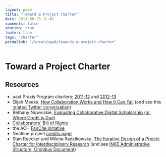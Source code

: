 ```yaml
---
layout: page
title: "Toward a Project Charter"
date: 2011-08-23 12:42
comments: false
sharing: true
footer: true
tags: "charter"
permalink: "/scratchpad/towards-a-project-charter"
---
```


# Toward a Project Charter

## Resources

* past Praxis Program charters: [2011-12][5] and [2012-13][6]
* Elijah Meeks, [How Collaboration Works and How It Can Fail][9] (and see this [related Twitter conversation][10])
* Bethany Nowviskie, [Evaluating Collaborative Digital Scholarship (or, Where Credit is Due)][1]
* [Collaborators' Bill of Rights][4]
* the ACH [FairCite initiative][7]
* Neatline project [credits page][8]
* Stan Ruecker and Milena Radzikowska, [The Iterative Design of a Project Charter for Interdisciplinary Research][2] (and see [INKE Administrative Structure, Omnibus Document][3])


[1]: http://journalofdigitalhumanities.org/1-4/evaluating-collaborative-digital-scholarship-by-bethany-nowviskie/ "Evaluating Collaborative Digital Scholarship (or, Where Credit is Due)"
[2]: http://mtroyal.academia.edu/MilenaRadzikowska/Papers/326958/The_Iterative_Design_of_a_Project_Charter_for_Interdisciplinary_Research "The Iterative Design of a Project Charter for Interdisciplinary Research"
[3]: http://journals.uvic.ca/index.php/INKE/article/view/546/245 "INKE Administrative Structure, Omnibus Document"
[4]: http://mith.umd.edu/collaborators-bill-of-rights-from-recent-off-the-tracks-workshop/ "Collaborators Bill of Rights"
[5]: https://github.com/scholarslab/praxis/blob/3bf01121aff5e57172d9a2d998098a8c34b26bab/charter.md "2011-12 charter"
[6]: http://praxis.scholarslab.org/charter.html "2012-13 charter"
[7]: http://ach.org/faircite/ "FairCite"
[8]: http://neatline.org/about/credits-and-history/ "Neatline credits page"
[9]: https://dhs.stanford.edu/natural-law/how-collaboration-works-and-how-it-can-fail/ "How Collaboration Works and How It Can Fail"
[10]: http://storify.com/nowviskie/miriam-is-awesome-elijah-and-sean-are-pretty-cool "Miriam: awesome; Elijah & Sean: pretty cool, too"
